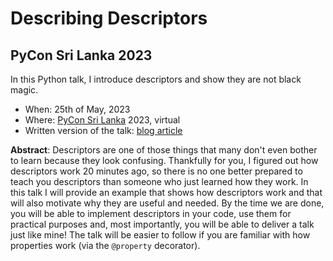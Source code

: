 # Describing Descriptors

## PyCon Sri Lanka 2023

In this Python talk, I introduce descriptors and show they are not black magic.

 - When: 25th of May, 2023
 - Where: [PyCon Sri Lanka](http://pycon.lk) 2023, virtual
 - Written version of the talk: [blog article][article]

**Abstract**: Descriptors are one of those things that many don't even bother to learn because they look confusing.
Thankfully for you, I figured out how descriptors work 20 minutes ago, so there is no one better prepared to teach you descriptors than someone who just learned how they work.
In this talk I will provide an example that shows how descriptors work and that will also motivate why they are useful and needed.
By the time we are done, you will be able to implement descriptors in your code, use them for practical purposes and, most importantly, you will be able to deliver a talk just like mine!
The talk will be easier to follow if you are familiar with how properties work (via the `@property` decorator).


[article]: https://mathspp.com/blog/pydonts/describing-descriptors
